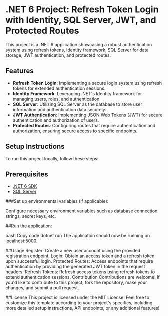 # .NET 6 Project: Refresh Token Login with Identity, SQL Server, JWT, and Protected Routes

This project is a .NET 6 application showcasing a robust authentication system using refresh tokens, Identity framework, SQL Server for data storage, JWT authentication, and protected routes.

## Features

- **Refresh Token Login**: Implementing a secure login system using refresh tokens for extended authentication sessions.
- **Identity Framework**: Leveraging .NET's Identity framework for managing users, roles, and authentication.
- **SQL Server**: Utilizing SQL Server as the database to store user information and authentication data securely.
- **JWT Authentication**: Implementing JSON Web Tokens (JWT) for secure authentication and authorization of users.
- **Protected Routes**: Configuring routes that require authentication and authorization, ensuring secure access to specific endpoints.

## Setup Instructions

To run this project locally, follow these steps:

## Prerequisites

- [.NET 6 SDK](https://dotnet.microsoft.com/download/dotnet/6.0)
- [SQL Server](https://www.microsoft.com/en-us/sql-server/sql-server-downloads)



###Set up environmental variables (if applicable):

Configure necessary environment variables such as database connection strings, secret keys, etc.


##Run the application:

bash
Copy code
dotnet run
The application should now be running on localhost:5000.

##Usage
Register: Create a new user account using the provided registration endpoint.
Login: Obtain an access token and a refresh token upon successful login.
Protected Routes: Access endpoints that require authentication by providing the generated JWT token in the request headers.
Refresh Tokens: Refresh access tokens using refresh tokens to extend authentication sessions.
Contribution
Contributions are welcome! If you'd like to contribute to this project, fork the repository, make your changes, and submit a pull request.

##License
This project is licensed under the MIT License.
Feel free to customize this template according to your project's specifics, including more detailed setup instructions, API endpoints, or any additional features!





